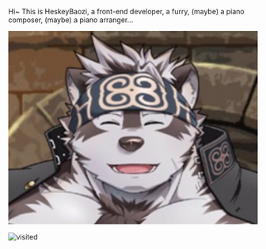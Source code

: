Hi~ This is HeskeyBaozi, a front-end developer, a furry, (maybe) a piano composer, (maybe) a piano arranger...

![kamui](https://github.com/HeskeyBaozi/HeskeyBaozi/raw/master/assets/kamui.jpeg)

![visited](https://visitor-badge.glitch.me/badge?page_id=HeskeyBaozi.HeskeyBaozi)
